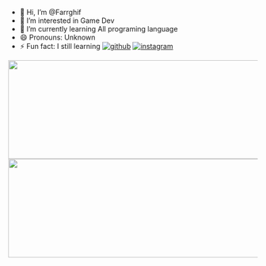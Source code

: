- 👋 Hi, I’m @Farrghif
- 👀 I’m interested in Game Dev
- 🌱 I’m currently learning All programing language
-  😄 Pronouns: Unknown
- ⚡ Fun fact: I still learning
<a href="http://github.com/alannarisse">![github](https://img.shields.io/badge/GitHub-000000?style=for-the-badge&logo=GitHub&logoColor=white)</a>
<a href="http://instagram.com/alannarisse">![instagram](https://img.shields.io/badge/Instagram-E4405F?style=for-the-badge&logo=Instagram&logoColor=white)</a>

<img height="200em" width="1000em" src="https://github-readme-stats-eight-theta.vercel.app/api?username=Farrghif&show_icons=true&theme=dracula&include_all_commits=true&count_private=true">
<img height="200em" width="855em" src="https://github-readme-stats.vercel.app/api/top-langs/?username=Farrghif&layout=compact&theme=great-gatsby"> 




<!---
Farrghif/Farrghif is a ✨ special ✨ repository because its `README.md` (this file) appears on your GitHub profile.
You can click the Preview link to take a look at your changes.
--->
